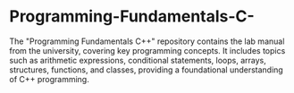 # Programming-Fundamentals-C-
The "Programming Fundamentals C++" repository contains the lab manual from the university, covering key programming concepts. It includes topics such as arithmetic expressions, conditional statements, loops, arrays, structures, functions, and classes, providing a foundational understanding of C++ programming.

